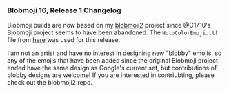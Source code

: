 ### Blobmoji 16, Release 1 Changelog
Blobmoji builds are now based on my [blobmoji2](https://github.com/DavidBerdik/blobmoji2) project since @C1710's Blobmoji project seems to have been abandoned. The `NotoColorEmoji.ttf` file from [here](https://github.com/DavidBerdik/blobmoji2/releases/tag/blobmoji-16r1) was used for this release.

I am not an artist and have no interest in designing new "blobby" emojis, so any of the emojis that have been added since the original Blobmoji project ended have the same design as Google's current set, but contributions of blobby designs are welcome! If you are interested in contriubting, please check out the blobmoji2 repo.
